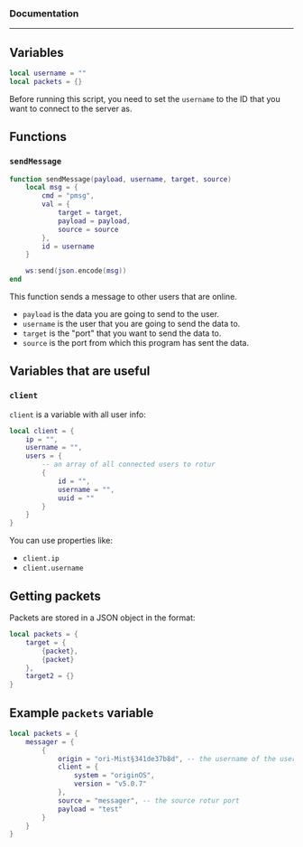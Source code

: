 ### Documentation

---

## Variables

```lua
local username = ""
local packets = {}
```

Before running this script, you need to set the `username` to the ID that you want to connect to the server as.

## Functions

### `sendMessage`

```lua
function sendMessage(payload, username, target, source)
    local msg = {
        cmd = "pmsg",
        val = {
            target = target,
            payload = payload,
            source = source
        },
        id = username
    }

    ws:send(json.encode(msg))
end
```

This function sends a message to other users that are online.

- `payload` is the data you are going to send to the user.
- `username` is the user that you are going to send the data to.
- `target` is the "port" that you want to send the data to.
- `source` is the port from which this program has sent the data.

## Variables that are useful

### `client`

`client` is a variable with all user info:

```lua
local client = {
    ip = "",
    username = "",
    users = {
        -- an array of all connected users to rotur
        {
            id = "",
            username = "",
            uuid = ""
        }
    }
}
```

You can use properties like:

- `client.ip`
- `client.username`

## Getting packets

Packets are stored in a JSON object in the format:

```lua
local packets = {
    target = {
        {packet},
        {packet}
    },
    target2 = {}
}
```

## Example `packets` variable

```lua
local packets = {
    messager = {
        {
            origin = "ori-Mist§341de37b8d", -- the username of the user that sent the data
            client = {
                system = "originOS",
                version = "v5.0.7"
            },
            source = "messager", -- the source rotur port
            payload = "test"
        }
    }
}
```
